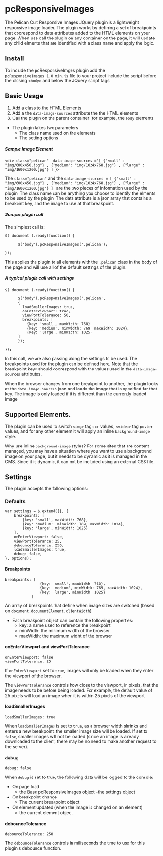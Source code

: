 # pcResponsiveImages

The Pelican Cult Responsive Images JQuery plugin is a lightweight responsive image loader.  The plugin works by defining a set of breakpoints that coorespond to data-attributes added to the HTML elements on your page.  When use call the plugin on any container on the page, it will update any child elments that are identified with a class name and apply the logic.

## Install
To include the pcResponsiveImges plugin add the `pcResponsiveImages_1.0.min.js` file to your project include the script before the closing `<body>` and below the JQuery script tags.

## Basic Usage

1. Add a class to the HTML Elements
2. Add a the `data-image-sources` attribute the the HTML elements
3. Call the plugin on the parent container (for example, the `body` element)
  - The plugin takes two parameters
    - The class name used on the elements
    - The setting options


##### Sample Image Element
```
<div class="pelican"  data-image-sources ='[ {"small" : "img/600x450.jpg"} , {"medium": "img/1024x768.jpg"} , {"large" : "img/1600x1200.jpg"} ]'}>
```
The `class="pelican"` and the `data-image-sources ='[ {"small" : "img/600x450.jpg"} , {"medium": "img/1024x768.jpg"} , {"large" : "img/1600x1200.jpg"} ]'` are the two pieces of information used by the plugin.  The class name can be anything you choose to identify the elments to be used by the plugin.  The data attribute is a json array that contains a breakoint key, and the image to use at that breakpoint.

##### Sample plugin call

The simplest call is:
```
$( document ).ready(function() {

      $('body').pcResponsiveImages('.pelican');

});
```
This applies the plugin to all elements with the `.pelican` class in the body of the page and will use all of the default settings of the plugin.

##### A typical plugin call with settings
```
$( document ).ready(function() {

      $('body').pcResponsiveImages('.pelican', 
      {
        loadSmallerImages: true,
        onEnterViewport: true,
        viewPortTolerance: 50,
        breakpoints: [
          {key: 'small', maxWidth: 768}, 
          {key: 'medium', minWidth: 769, maxWidth: 1024}, 
          {key: 'large', minWidth: 1025}
      ]
      });

});
```
In this call, we are also passing along the settings to be used.  The breakpoints used for the plugin can be defined here.  Note that the breakpoint keys should coorespond with the values used in the `data-image-sources` attributes.

When the browser changes from one breakpoint to another, the plugin looks at the `data-image-sources` json and loads the image that is specified for that key.  The image is only loaded if it is different than the currently loaded image.

## Supported Elements.
The plugin can be used to switch `<img>` tag `scr` values, `<video>` tag `poster` values, and for any other element it will apply an inline `background-image` style.

Why use inline `background-image` styles?  For some sites that are content managed, you may have a situation where you want to use a background image on your page, but it needs to be dynamic as it is managed in the CMS.  Since it is dynamic, it can not be included using an external CSS file.

## Settings
The plugin accepts the following options:

### Defaults
```
var settings = $.extend({}, {
    breakpoints: [
        {key: 'small', maxWidth: 768}, 
        {key: 'medium', minWidth: 769, maxWidth: 1024}, 
        {key: 'large', minWidth: 1025}
    ],
    onEnterViewport: false,
    viewPortTolerance: 25,
    debounceTolerance: 250,
    loadSmallerImages: true,
    debug: false,
}, options);

```

#### Breakpoints
```
breakpoints: [
                {key: 'small', maxWidth: 768}, 
                {key: 'medium', minWidth: 769, maxWidth: 1024}, 
                {key: 'large', minWidth: 1025}
            ]
```

An array of breakpoints that define when image sizes are switched (based on `document.documentElement.clientWidth`)
- Each breakpoint object can contain the following properties:
    - key: a name used to reference the breakpoint
    - minWidth: the minimum width of the browser
    - maxWidth: the maximum widht of the browser

#### onEnterViewport and viewPortTolerance
```
onEnterViewport: false
viewPortTolerance: 25
```

If `onEnterViewport` set to `true`, images will only be loaded when they enter the viewport of the browser.

The `viewPortTolerance` controls how close to the viewport, in pixels, that the image needs to be before being loaded.  For example, the default value of 25 pixels will load an image when it is within 25 pixels of the viewport.

#### loadSmallerImages

```
loadSmallerImages: true
```
When `loadSmallerImages` is set to `true`, as a browser width shrinks and enters a new breakpoint, the smaller image size will be loaded. If set to `false`, smaller images will not be loaded (since an image is already downloaded to the client, there may be no need to make another request to the server).

#### debug
```
debug: false
```
When `debug` is set to true, the following data will be logged to the console:
- On page load
  - the Base pcResponsiveImages object
  -the settings object
- On breakpoint change
  - The current breakpoint object
- On element updated (when the image is changed on an element)
  - the current element object
  

#### debounceTolerance
```
debounceTolerance: 250
```

The `debounceTolerance` controls in miliseconds the time to use for this plugin's debounce function.


